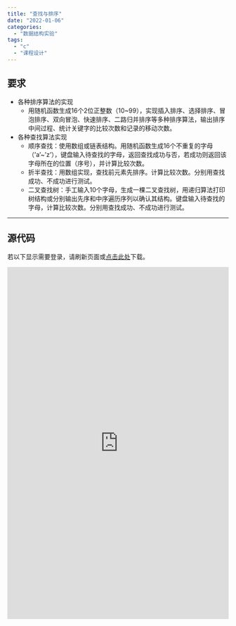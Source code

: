 ```yaml
---
title: "查找与排序"
date: "2022-01-06"
categories: 
  - "数据结构实验"
tags: 
  - "c"
  - "课程设计"
---
```


## 要求

- 各种排序算法的实现
    - 用随机函数生成16个2位正整数（10~99），实现插入排序、选择排序、冒泡排序、双向冒泡、快速排序、二路归并排序等多种排序算法，输出排序中间过程、统计关键字的比较次数和记录的移动次数。
- 各种查找算法实现
    - 顺序查找：使用数组或链表结构。用随机函数生成16个不重复的字母（’a’~’z’），键盘输入待查找的字母，返回查找成功与否，若成功则返回该字母所在的位置（序号），并计算比较次数。
    - 折半查找：用数组实现，查找前元素先排序。计算比较次数。分别用查找成功、不成功进行测试。
    - 二叉查找树：手工输入10个字母，生成一棵二叉查找树，用递归算法打印树结构或分别输出先序和中序遍历序列以确认其结构。键盘输入待查找的字母，计算比较次数。分别用查找成功、不成功进行测试。

* * *

## 源代码

若以下显示需要登录，请刷新页面或[点击此处](https://cloud.coolight.cool/#fileView&path=http%3A%2F%2Fcloud.coolight.cool%2F%3Fexplorer%2Fshare%2Ffile%26hash%3D2948LPe1MPWA_VKRYo1BgpIq9n-H6ZlqfDZqryZ-Jcq_qPvb1zmtHYs1%26name%3D%2F%25E6%259F%25A5%25E6%2589%25BE%25E4%25B8%258E%25E6%258E%2592%25E5%25BA%258F.zip%26_etag%3Dbae16)下载。

<iframe width="100%" height="800px" class="embed-show" src="https://cloud.coolight.cool/#fileView&amp;path=http%3A%2F%2Fcloud.coolight.cool%2F%3Fexplorer%2Fshare%2Ffile%26hash%3De134FowqDuOCi9T7edAzCtI7ZXmqMpVb_ozFOL0HiHoM22HeFF_CIutN%26name%3D%2F%25E6%259F%25A5%25E6%2589%25BE%25E4%25B8%258E%25E6%258E%2592%25E5%25BA%258F.zip%26_etag%3Dbae16" allowtransparency="true" allowfullscreen="true" webkitallowfullscreen="true" mozallowfullscreen="true" frameborder="0" scrolling="no"></iframe>
